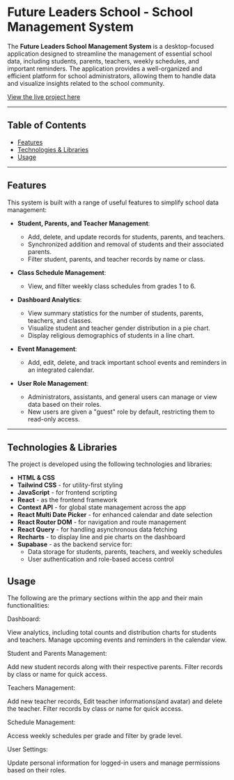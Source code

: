 # Future Leaders School - School Management System

The **Future Leaders School Management System** is a desktop-focused application designed to streamline the management of essential school data, including students, parents, teachers, weekly schedules, and important reminders. The application provides a well-organized and efficient platform for school administrators, allowing them to handle data and visualize insights related to the school community.

[View the live project here](https://future-leaders-school.netlify.app)

---

## Table of Contents
- [Features](#features)
- [Technologies & Libraries](#technologies--libraries)
- [Usage](#usage)

---

## Features

This system is built with a range of useful features to simplify school data management:

- **Student, Parents, and Teacher Management**:
  - Add, delete, and update records for students, parents, and teachers.
  - Synchronized addition and removal of students and their associated parents.
  - Filter student, parents, and teacher records by name or class.

- **Class Schedule Management**:
  - View, and filter weekly class schedules from grades 1 to 6.

- **Dashboard Analytics**:
  - View summary statistics for the number of students, parents, teachers, and classes.
  - Visualize student and teacher gender distribution in a pie chart.
  - Display religious demographics of students in a line chart.

- **Event Management**:
  - Add, edit, delete, and track important school events and reminders in an integrated calendar.

- **User Role Management**:
  - Administrators, assistants, and general users can manage or view data based on their roles.
  - New users are given a "guest" role by default, restricting them to read-only access.

---

## Technologies & Libraries

The project is developed using the following technologies and libraries:

- **HTML & CSS**
- **Tailwind CSS** - for utility-first styling
- **JavaScript** - for frontend scripting
- **React** - as the frontend framework
- **Context API** - for global state management across the app
- **React Multi Date Picker** - for enhanced calendar and date selection
- **React Router DOM** - for navigation and route management
- **React Query** - for handling asynchronous data fetching
- **Recharts** - to display line and pie charts on the dashboard
- **Supabase** - as the backend service for:
  - Data storage for students, parents, teachers, and weekly schedules
  - User authentication and role-based access control

## Usage
The following are the primary sections within the app and their main functionalities:

Dashboard:

View analytics, including total counts and distribution charts for students and teachers.
Manage upcoming events and reminders in the calendar view.

Student and Parents Management:

Add new student records along with their respective parents.
Filter records by class or name for quick access.

Teachers Management: 

Add new teacher records, Edit teacher informations(and avatar) and delete the teacher.
Filter records by class or name for quick access.

Schedule Management:

Access weekly schedules per grade and filter by grade level.

User Settings:

Update personal information for logged-in users and manage permissions based on their roles.